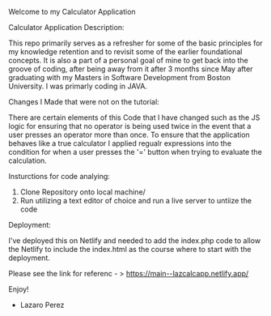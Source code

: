 Welcome to my Calculator Application

Calculator Application Description:

This repo primarily serves as a refresher for some of the basic principles for my knowledge retention and to revisit some of the earlier foundational concepts. It is also a part of a personal goal of mine to get back into the groove of coding, after being away from it after 3 months since May after graduating with my Masters in Software Development from Boston University. I was primarly coding in JAVA.  


Changes I Made that were not on the tutorial: 

There are certain elements of this Code that I have changed such as the JS logic for ensuring that no operator is being used twice in the event that a user presses an operator more than once. To ensure that the application behaves like a true calculator I applied regualr expressions into the condition for when a user presses the '=' button when trying to evaluate the calculation. 

Insturctions for code analying:

1. Clone Repository onto local machine/
2. Run utilizing a text editor of choice and run a live server to untiize the code

Deployment:

I've deployed this on Netlify and needed to add the index.php code to allow the Netlify to include the index.html as the course where to start with the deployment.

Please see the link for referenc - > https://main--lazcalcapp.netlify.app/

Enjoy!

- Lazaro Perez
